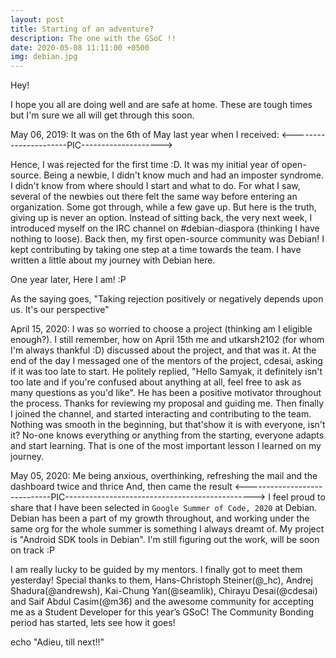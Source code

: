 ```yaml
---
layout: post
title: Starting of an adventure?
description: The one with the GSoC !!
date: 2020-05-08 11:11:00 +0500
img: debian.jpg
---
```


Hey!

I hope you all are doing well and are safe at home. These are tough times but I'm sure we all will get through this soon.

May 06, 2019:
It was on the 6th of May last year when I received:
<----------------------PIC-------------------->

Hence, I was rejected for the first time :D. It was my initial year of open-source. Being a newbie, I didn't know much and had an imposter syndrome. I didn't know from where should I start and what to do. For what I saw, several of the newbies out there felt the same way before entering an organization. Some got through, while a few gave up. But here is the truth, giving up is never an option.
Instead of sitting back, the very next week, I introduced myself on the IRC channel on #debian-diaspora (thinking I have nothing to loose). Back then, my first open-source community was Debian!
I kept contributing by taking one step at a time towards the team. I have written a little about my journey with Debian here.

One year later, Here I am! :P

As the saying goes, "Taking rejection positively or negatively depends upon us. It's our perspective"

April 15, 2020:
I was so worried to choose a project (thinking am I eligible enough?). I still remember, how on April 15th me and utkarsh2102 (for whom I'm always thankful :D) discussed about the project, and that was it. At the end of the day I messaged one of the mentors of the project, cdesai, asking if it was too late to start.
He politely replied, "Hello Samyak, it definitely isn't too late and if you're confused about anything at all, feel free to ask as many questions as you'd like".
He has been a positive motivator throughout the process. Thanks for reviewing my proposal and guiding me.
Then finally I joined the channel, and started interacting and contributing to the team. Nothing was smooth in the beginning, but that'show it is with everyone, isn't it? No-one knows everything or anything from the starting, everyone adapts and start learning. That is one of the most important lesson I learned on my journey.

May 05, 2020:
Me being anxious, overthinking, refreshing the mail and the dashboard twice and thrice
And, then came the result
<-----------------------------PIC----------------------------------------------->
I feel proud to share that I have been selected in `Google Summer of Code, 2020` at Debian. 
Debian has been a part of my growth throughout, and working under the same org for the whole summer is something I always dreamt of. My project is "Android SDK tools in Debian". I'm still figuring out the work, will be soon on track :P

I am really lucky to be guided by my mentors. 
I finally got to meet them yesterday! Special thanks to them, Hans-Christoph Steiner(@_hc), Andrej Shadura(@andrewsh), Kai-Chung Yan(@seamlik), Chirayu Desai(@cdesai) and Saif Abdul Casim(@m36)  and the awesome community for accepting me as a Student Developer for this year’s GSoC!
The Community Bonding period has started, lets see how it goes!


echo "Adieu, till next!!"
